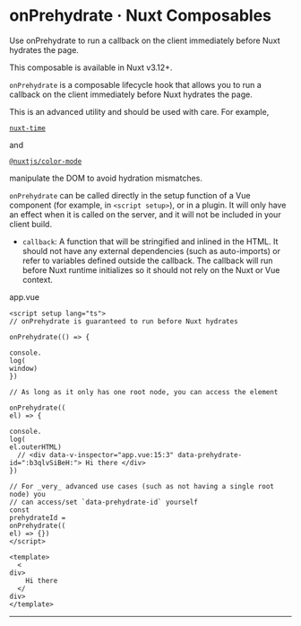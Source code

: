 # onPrehydrate · Nuxt Composables
Use onPrehydrate to run a callback on the client immediately before Nuxt hydrates the page.

This composable is available in Nuxt v3.12+.

`onPrehydrate` is a composable lifecycle hook that allows you to run a callback on the client immediately before Nuxt hydrates the page.

This is an advanced utility and should be used with care. For example,

[`nuxt-time`](https://github.com/danielroe/nuxt-time/pull/251)

and

[`@nuxtjs/color-mode`](https://github.com/nuxt-modules/color-mode/blob/main/src/script.js)

manipulate the DOM to avoid hydration mismatches.

`onPrehydrate` can be called directly in the setup function of a Vue component (for example, in `<script setup>`), or in a plugin. It will only have an effect when it is called on the server, and it will not be included in your client build.

*   `callback`: A function that will be stringified and inlined in the HTML. It should not have any external dependencies (such as auto-imports) or refer to variables defined outside the callback. The callback will run before Nuxt runtime initializes so it should not rely on the Nuxt or Vue context.

app.vue

```
<script setup lang="ts">
// onPrehydrate is guaranteed to run before Nuxt hydrates

onPrehydrate(() => {
  
console.
log(
window)
})

// As long as it only has one root node, you can access the element

onPrehydrate((
el) => {
  
console.
log(
el.outerHTML)
  // <div data-v-inspector="app.vue:15:3" data-prehydrate-id=":b3qlvSiBeH:"> Hi there </div>
})

// For _very_ advanced use cases (such as not having a single root node) you
// can access/set `data-prehydrate-id` yourself
const 
prehydrateId = 
onPrehydrate((
el) => {})
</script>

<template>
  <
div>
    Hi there
  </
div>
</template>

```


* * *